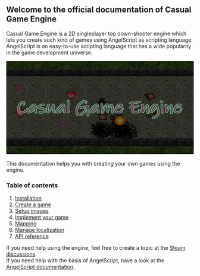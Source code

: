 ## Welcome to the official documentation of Casual Game Engine

Casual Game Engine is a 2D singleplayer top down-shooter engine which lets you create such kind of
games using AngelScript as scripting language. AngelScript is an easy-to-use scripting language
that has a wide popularity in the game development universe.

<a href="https://store.steampowered.com/app/1725730/Casual_Game_Engine/" target="_blank"><img src="gfx/capsule_main.png" width="550" height="250"/></a>

This documentation helps you with creating your own games using the engine.

### Table of contents
1. [Installation](installation.html)
2. [Create a game](gamecreation.html)
3. [Setup images](imagesetup.html)
4. [Implement your game](implementation.html)
5. [Mapping](mapping.html)
6. [Manage localization](localization.html)
7. [API reference](apireference.html)

If you need help using the engine, feel free to create a topic at the [Steam discussions](https://steamcommunity.com/app/1725730/discussions/).<br/>
If you need help with the basis of AngelScript, have a look at the [AngelScript documentation](https://www.angelcode.com/angelscript/sdk/docs/manual/index.html).